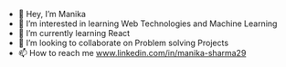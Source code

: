 - 👋 Hey, I’m Manika
- 👀 I’m interested in learning Web Technologies and Machine Learning
- 🌱 I’m currently learning React
- 💞️ I’m looking to collaborate on Problem solving Projects
- 📫 How to reach me www.linkedin.com/in/manika-sharma29


<!---
manika29/manika29 is a ✨ special ✨ repository because its `README.md` (this file) appears on your GitHub profile.
You can click the Preview link to take a look at your changes.
--->
